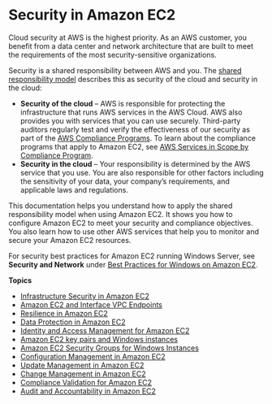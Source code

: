 # Security in Amazon EC2<a name="ec2-security"></a>

Cloud security at AWS is the highest priority\. As an AWS customer, you benefit from a data center and network architecture that are built to meet the requirements of the most security\-sensitive organizations\.

Security is a shared responsibility between AWS and you\. The [shared responsibility model](http://aws.amazon.com/compliance/shared-responsibility-model/) describes this as security of the cloud and security in the cloud:
+ **Security of the cloud** – AWS is responsible for protecting the infrastructure that runs AWS services in the AWS Cloud\. AWS also provides you with services that you can use securely\. Third\-party auditors regularly test and verify the effectiveness of our security as part of the [AWS Compliance Programs](http://aws.amazon.com/compliance/programs/)\. To learn about the compliance programs that apply to Amazon EC2, see [AWS Services in Scope by Compliance Program](http://aws.amazon.com/compliance/services-in-scope/)\.
+ **Security in the cloud** – Your responsibility is determined by the AWS service that you use\. You are also responsible for other factors including the sensitivity of your data, your company’s requirements, and applicable laws and regulations\.

This documentation helps you understand how to apply the shared responsibility model when using Amazon EC2\. It shows you how to configure Amazon EC2 to meet your security and compliance objectives\. You also learn how to use other AWS services that help you to monitor and secure your Amazon EC2 resources\.

For security best practices for Amazon EC2 running Windows Server, see **Security and Network** under [Best Practices for Windows on Amazon EC2](ec2-best-practices.md)\.

**Topics**
+ [Infrastructure Security in Amazon EC2](infrastructure-security.md)
+ [Amazon EC2 and Interface VPC Endpoints](interface-vpc-endpoints.md)
+ [Resilience in Amazon EC2](disaster-recovery-resiliency.md)
+ [Data Protection in Amazon EC2](data-protection.md)
+ [Identity and Access Management for Amazon EC2](security-iam.md)
+ [Amazon EC2 key pairs and Windows instances](ec2-key-pairs.md)
+ [Amazon EC2 Security Groups for Windows Instances](ec2-security-groups.md)
+ [Configuration Management in Amazon EC2](configuration-management.md)
+ [Update Management in Amazon EC2](update-management.md)
+ [Change Management in Amazon EC2](change-management.md)
+ [Compliance Validation for Amazon EC2](compliance-validation.md)
+ [Audit and Accountability in Amazon EC2](audit-accountabilityt.md)